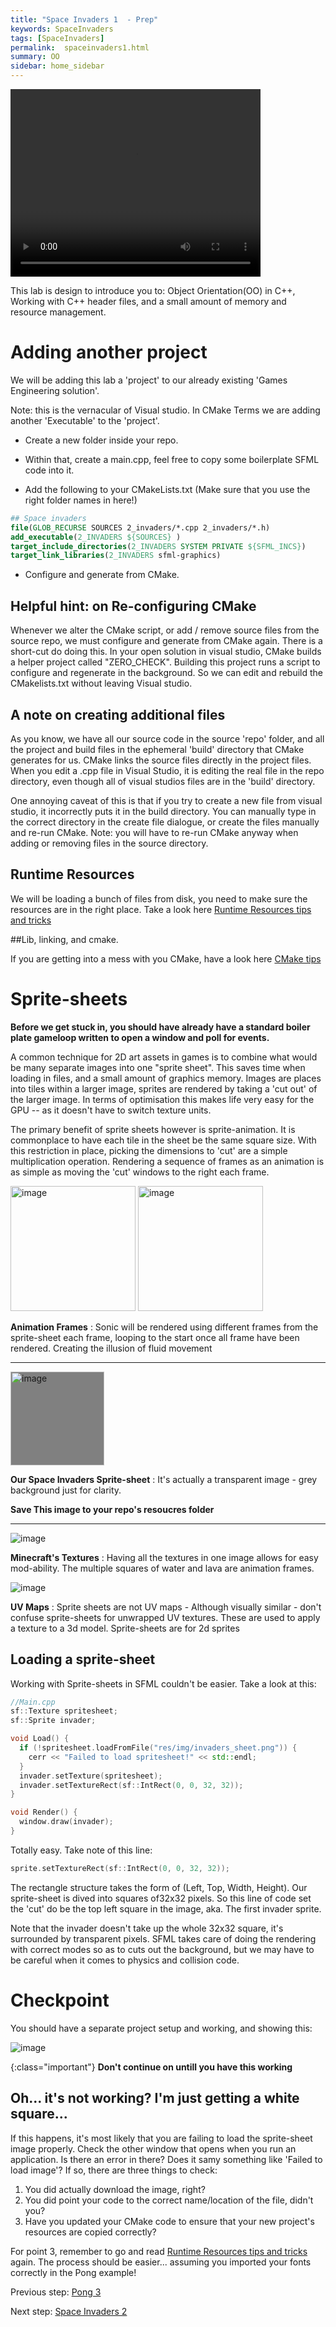 ```yaml
---
title: "Space Invaders 1  - Prep"
keywords: SpaceInvaders
tags: [SpaceInvaders]
permalink:  spaceinvaders1.html
summary: OO
sidebar: home_sidebar
---
```



<video class="middle" width="400" height="300" loop autoplay>
  <source src="assets/videos/space_invaders.mp4" type="video/mp4">
</video>

This lab is design to introduce you to: Object Orientation(OO) in C++, Working with C++ header files, and a small amount of memory and resource management.

# Adding another project


We will be adding this lab a 'project' to our already existing 'Games Engineering solution'. 

Note: this is the vernacular of Visual studio. In CMake Terms we are adding another 'Executable' to the 'project'.

-   Create a new folder inside your repo.

-   Within that, create a main.cpp, feel free to copy some boilerplate
    SFML code into it.
    
-   Add the following to your CMakeLists.txt (Make sure that you use the right folder names in here!)
```cmake
## Space invaders
file(GLOB_RECURSE SOURCES 2_invaders/*.cpp 2_invaders/*.h)
add_executable(2_INVADERS ${SOURCES} )
target_include_directories(2_INVADERS SYSTEM PRIVATE ${SFML_INCS})
target_link_libraries(2_INVADERS sfml-graphics)
```

-   Configure and generate from CMake.

## Helpful hint: on Re-configuring CMake

Whenever we alter the CMake script, or add / remove source files from the source repo, we must configure and generate from CMake again. There is a short-cut do doing this. In your open solution in visual studio, CMake builds a helper project called \"ZERO\_CHECK\". Building this project runs a script to configure and regenerate in the background. So we can edit and rebuild the CMakelists.txt without leaving Visual studio.

## A note on creating additional files

As you know, we have all our source code in the source 'repo' folder, and all the project and build files in the ephemeral 'build' directory that CMake generates for us. CMake links the source files directly in the project files. When you edit a .cpp file in Visual Studio, it is editing the real file in the repo directory, even though all of visual studios files are in the 'build' directory.

One annoying caveat of this is that if you try to create a new file from visual studio, it incorrectly puts it in the build directory. You can manually type in the correct directory in the create file dialogue, or create the files manually and re-run CMake. Note: you will have to re-run CMake anyway when adding or removing files in the source directory.


## Runtime Resources

We will be loading a bunch of files from disk, you need to make sure the resources are in the right place.
Take a look here  [Runtime Resources tips and tricks](resources)

##Lib, linking, and cmake.

If you are getting into a mess with you CMake, have a look here [CMake tips](cmake_tips)

# Sprite-sheets

**Before we get stuck in, you should have already have a standard boiler
plate gameloop written to open a window and poll for events.**

A common technique for 2D art assets in games is to combine what would be many separate images into one \"sprite sheet\". This saves time when loading in files, and a small amount of graphics memory. Images are places into tiles within a larger image, sprites are rendered by taking a 'cut out' of the larger image. In terms of optimisation this makes life very easy for the GPU -- as it doesn't have to switch texture units.

The primary benefit of sprite sheets however is sprite-animation. It is commonplace to have each tile in the sheet be the same square size. With this restriction in place, picking the dimensions to 'cut' are a simple multiplication operation. Rendering a sequence of frames as an animation is as simple as moving the 'cut' windows to the right each frame.

<div>
  <img src="assets/images/sonic.png" alt="image" style="height: 200px;" >
  <img src="assets/images/sonic_anim.gif" alt="image" style="height: 200px;" >
</div>

**Animation Frames** : Sonic will be rendered using different frames from the sprite-sheet each frame, looping to the start once all frame have been rendered. Creating the illusion of fluid movement

----

<div>
<img src="assets/images/invaders_sheet.png" alt="image" style="background-color: grey; height: 150px;" >
</div>

**Our Space Invaders Sprite-sheet** : It's actually a transparent image - grey background just for clarity.

**Save This image to your repo's resoucres folder**

----


![image](assets/images/minecraft_sheet.png)

**Minecraft's Textures** : Having all the textures in one image allows for easy mod-ability. The multiple squares of water and lava are animation frames.

![image](assets/images/uvs.png)

**UV Maps** : Sprite sheets are not UV maps - Although visually similar - don't confuse sprite-sheets for unwrapped UV textures. These are used to apply a texture to a 3d model. Sprite-sheets are for 2d sprites


## Loading a sprite-sheet

Working with Sprite-sheets in SFML couldn't be easier. Take a look at this:

```cpp
//Main.cpp
sf::Texture spritesheet;
sf::Sprite invader;

void Load() {
  if (!spritesheet.loadFromFile("res/img/invaders_sheet.png")) {
    cerr << "Failed to load spritesheet!" << std::endl;
  }
  invader.setTexture(spritesheet);
  invader.setTextureRect(sf::IntRect(0, 0, 32, 32));
}

void Render() {
  window.draw(invader);
}
```

Totally easy. Take note of this line:

```cpp
sprite.setTextureRect(sf::IntRect(0, 0, 32, 32));
```

The rectangle structure takes the form of (Left, Top, Width, Height). Our sprite-sheet is dived into squares of32x32 pixels. So this line of code set the 'cut' do be the top left square in the image, aka. The first invader sprite.

Note that the invader doesn't take up the whole 32x32 square, it's surrounded by transparent pixels. SFML takes care of doing the rendering with correct modes so as to cuts out the background, but we may have to be careful when it comes to physics and collision code.


# Checkpoint

You should have a separate project setup and working, and showing this:

![image](assets/images/space_invaders_sprite.png)

{:class="important"}
**Don't continue on untill you have this working** 

## Oh... it's not working? I'm just getting a white square...

If this happens, it's most likely that you are failing to load the sprite-sheet image properly. Check the other window that opens when you run an application. Is there an error in there? Does it samy something like 'Failed to load image'? If so, there are three things to check:
1. You did actually download the image, right?
2. You did point your code to the correct name/location of the file, didn't you?
3. Have you updated your CMake code to ensure that your new project's resources are copied correctly?

For point 3, remember to go and read [Runtime Resources tips and tricks](resources) again. The process should be easier... assuming you imported your fonts correctly in the Pong example!

Previous step: [Pong 3](pong3)

Next step: [Space Invaders 2](spaceinvaders2)
